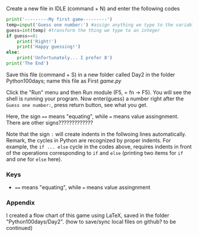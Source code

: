 Create a new file in IDLE (command + N) and enter the following codes
```Python
print('---------My first game---------')
temp=input('Guess one number:') #assign anything we type to the variable temp
guess=int(temp) #transform the thing we type to an integer
if guess==8: 
    print('Right!')
    print('Happy guessing!')
else:
    print('Unfortunately... I prefer 8')
print('The End')
```
Save this file (command + S) in a new folder called Day2 in the folder Python100days; name this file as First _game.py_

Click the "Run" menu and then Run module (F5, = fn -> F5). You will see the shell is running your program. Now enter(guess) a number right after the `Guess one number:`, press return button, see what you get.

Here, the sign `==` means "equating", while `=` means value assingnment.
There are other signs?????????????

Note that the sign `:` will create indents in the follwoing lines automatically.
Remark, the cycles in Python are recognized by proper indents. For example, the `if ... else` cycle in the codes above, requires indents 
in front of the operations corresponding to `if` and `else` (printing two items for `if` and one for `else` here).

### Keys
- `==` means "equating", while `=` means value assingnment

### Appendix
I created a flow chart of this game using LaTeX, saved in the folder "Python100days/Day2". (how to save/sync local files on github? to be continued)
